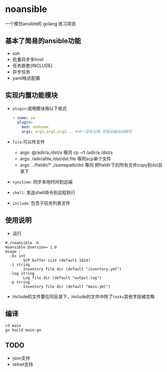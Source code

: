 # noansible

一个模仿ansible的 golang 练习项目

## 基本了简易的ansible功能

- ssh
- 批量异步多host
- 任务嵌套(INCLUDE)
- 异步任务
- yaml格式配置

## 实现内置功能模块

- `plugin`:调用模块用以下格式
  ```yaml
  - name: aa
    plugin:
      mod: modname
      args: arg1,arg2,arg3... #统一逗号分隔,空格会被自动删除
  ```

- `file`:可以传文件
  * args: @/adir/a,/dst/s 等同 cp -rf /adir/a /dst/s
  * args: /adir/afile,/dst/dst.file 等同scp单个文件
  * args: ../fieldir/* ,/somepath/dst 等同 把fieldir下的所有文件copy到dst目录下
- `synctime`: 同步本地时间到远端
- `shell`: 发送shell命令到远程执行
- `include`: 包含子任务列表文件


## 使用说明

- 运行

```shell
#./noansible -h
Noansible @version= 1.0
Usage :
  -bs int
        SCP buffer size (default 1024)
  -i string
        Inventory file dir (default "inventory.yml")
  -log string
        Log file dir (default "output.log")
  -p string
        Inventory file dir (default "main.yml")

```

- include的文件要在同目录下，include的文件中除了`tasks`其他字段被忽略



## 编译

```shell
cd main
go build main.go
```

## TODO

- json支持
- telnet支持